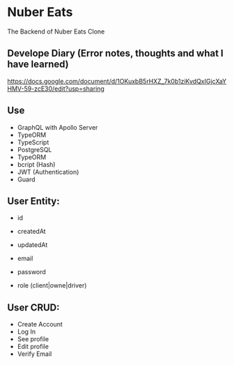 # Nuber Eats

The Backend of Nuber Eats Clone

## Develope Diary (Error notes, thoughts and what I have learned)
https://docs.google.com/document/d/1OKuxbB5rHXZ_7k0b1ziKvdQxIGjcXaYHMV-59-zcE30/edit?usp=sharing

 ## Use
- GraphQL with Apollo Server
- TypeORM
- TypeScript 
- PostgreSQL
- TypeORM
- bcript (Hash)
- JWT (Authentication)
- Guard


## User Entity:
- id
- createdAt
- updatedAt

- email
- password
- role (client|owne|driver)

## User CRUD:
- Create Account
- Log In
- See profile
- Edit profile
- Verify Email

